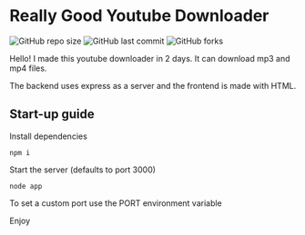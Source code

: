 # Really Good Youtube Downloader
![GitHub repo size](https://img.shields.io/github/repo-size/GabeeCoding/youtube-downloader)
![GitHub last commit](https://img.shields.io/github/last-commit/GabeeCoding/youtube-downloader)
![GitHub forks](https://img.shields.io/github/forks/GabeeCoding/youtube-downloader)

Hello! I made this youtube downloader in 2 days. It can download mp3 and mp4 files.

The backend uses express as a server and the frontend is made with HTML.

## Start-up guide

Install dependencies

    npm i

Start the server (defaults to port 3000)

    node app

To set a custom port use the PORT environment variable

Enjoy
